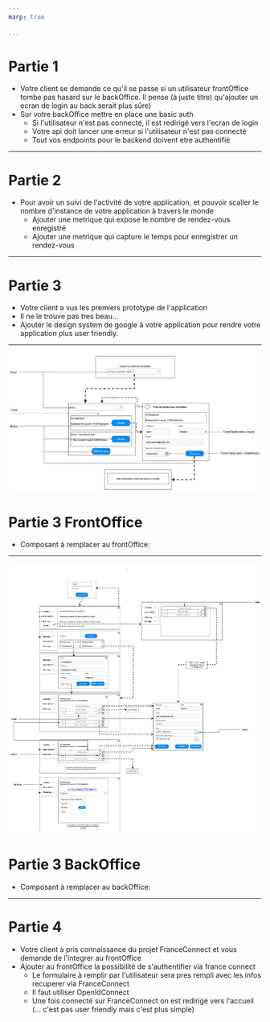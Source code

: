 ```yaml
---
marp: true

---
```

# Partie 1 
- Votre client se demande ce qu'il se passe si un utilisateur frontOffice tombe pas hasard sur le backOffice. Il pense (à juste titre) qu'ajouter un ecran de login au back serait plus sûre)
- Sur votre backOffice mettre en place une basic auth
    - Si l'utilisateur n'est pas connecté, il est redirigé vers l'ecran de login
    - Votre api doit lancer une erreur si l'utilisateur n'est pas connecté
    - Tout vos endpoints pour le backend doivent etre authentifié

---
# Partie 2 
- Pour avoir un suivi de l'activité de votre application, et pouvoir scaller le nombre d'instance de votre application à travers le monde  
  - Ajouter une metrique qui expose le nombre de rendez-vous enregistré
  - Ajouter une metrique qui capture le temps pour enregistrer un rendez-vous

---
# Partie 3
- Votre client a vus les premiers prototype de l'application
- Il ne le trouve pas tres beau...
- Ajouter le design system de google à votre application pour rendre votre application plus user friendly.
---
![bg right:65%](assets/material_front.png)
# Partie 3 FrontOffice
- Composant à remplacer au frontOffice: 
---
![bg right:60%](assets/material-back.png)
# Partie 3 BackOffice
- Composant à remplacer au backOffice:
--- 
# Partie 4
- Votre client à pris connaissance du projet FranceConnect et vous demande de l'integrer au frontOffice
- Ajouter au frontOffice la possibilité de s'authentifier via france connect 
  - Le formulaire à remplir par l'utilisateur sera pres rempli avec les infos recuperer via FranceConnect
  - Il faut utiliser OpenIdConnect
  - Une fois connecté sur FranceConnect on est redirigé vers l'accueil (... c'est pas user friendly mais c'est plus simple)
  